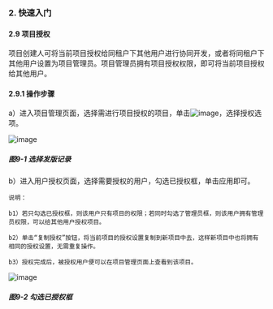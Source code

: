 ### 2. 快速入门

#### 2.9 项目授权

项目创建人可将当前项目授权给同租户下其他用户进行协同开发，或者将同租户下其他用户设置为项目管理员。项目管理员拥有项目授权权限，即可将当前项目授权给其他用户。

#### 2.9.1 操作步骤

a）进入项目管理页面，选择需进行项目授权的项目，单击![image](https://user-images.githubusercontent.com/79617492/229678650-a06702fc-0411-4083-83ab-a2ac811f844b.png)，选择授权选项。

![image](https://user-images.githubusercontent.com/79617492/229678636-844106e1-147e-457e-849d-eadc1c242966.png)

##### 图9-1 选择发版记录

b）进入用户授权页面，选择需要授权的用户，勾选已授权框，单击应用即可。

```
说明：

b1）若只勾选已授权框，则该用户只有项目的权限；若同时勾选了管理员框，则该用户拥有管理员权限，可以给其他用户授权项目。

b2）单击“复制授权”按钮，将当前项目的授权设置复制到新项目中去，这样新项目中也将拥有相同的授权设置，无需重复操作。

b3）授权完成后，被授权用户便可以在项目管理页面上查看到该项目。
```

![image](https://user-images.githubusercontent.com/79617492/229678688-3b12c9a3-bb65-406a-afd4-d355ee8de4ff.png)

##### 图9-2 勾选已授权框
